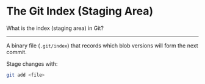 # The Git Index (Staging Area)

What is the index (staging area) in Git?

---

A binary file (`.git/index`) that records which blob versions will form the next commit. 

Stage changes with:

```bash
git add <file>
```
